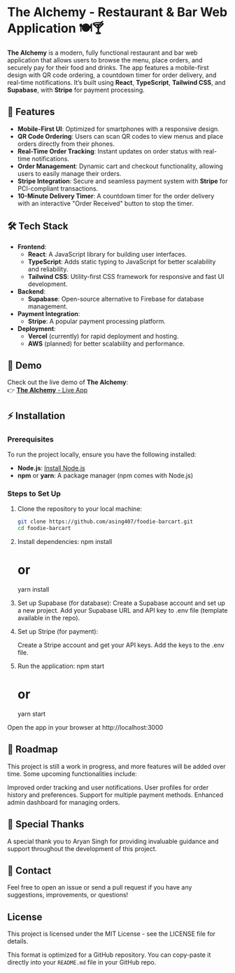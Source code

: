 # The Alchemy - Restaurant & Bar Web Application 🍽️🍸

**The Alchemy** is a modern, fully functional restaurant and bar web application that allows users to browse the menu, place orders, and securely pay for their food and drinks. The app features a mobile-first design with QR code ordering, a countdown timer for order delivery, and real-time notifications. It’s built using **React**, **TypeScript**, **Tailwind CSS**, and **Supabase**, with **Stripe** for payment processing.

## 🚀 Features

- **Mobile-First UI**: Optimized for smartphones with a responsive design.
- **QR Code Ordering**: Users can scan QR codes to view menus and place orders directly from their phones.
- **Real-Time Order Tracking**: Instant updates on order status with real-time notifications.
- **Order Management**: Dynamic cart and checkout functionality, allowing users to easily manage their orders.
- **Stripe Integration**: Secure and seamless payment system with **Stripe** for PCI-compliant transactions.
- **10-Minute Delivery Timer**: A countdown timer for the order delivery with an interactive "Order Received" button to stop the timer.

## 🛠️ Tech Stack

- **Frontend**: 
  - **React**: A JavaScript library for building user interfaces.
  - **TypeScript**: Adds static typing to JavaScript for better scalability and reliability.
  - **Tailwind CSS**: Utility-first CSS framework for responsive and fast UI development.
- **Backend**:
  - **Supabase**: Open-source alternative to Firebase for database management.
- **Payment Integration**:
  - **Stripe**: A popular payment processing platform.
- **Deployment**:
  - **Vercel** (currently) for rapid deployment and hosting.
  - **AWS** (planned) for better scalability and performance.

## 📱 Demo

Check out the live demo of **The Alchemy**:  
👉 [**The Alchemy** - Live App](https://thealchemy.vercel.app/)

## ⚡ Installation

### Prerequisites

To run the project locally, ensure you have the following installed:

- **Node.js**: [Install Node.js](https://nodejs.org/)
- **npm** or **yarn**: A package manager (npm comes with Node.js)

### Steps to Set Up

1. Clone the repository to your local machine:
   ```bash
   git clone https://github.com/asing407/foodie-barcart.git
   cd foodie-barcart
2. Install dependencies:
   npm install
   # or
   yarn install

4. Set up Supabase (for database):
   Create a Supabase account and set up a new project.
   Add your Supabase URL and API key to .env file (template available in the repo).
   
5. Set up Stripe (for payment):
   
   Create a Stripe account and get your API keys.
   Add the keys to the .env file.
6. Run the application:
   npm start
   # or
   yarn start


Open the app in your browser at http://localhost:3000

## 📝 Roadmap
This project is still a work in progress, and more features will be added over time. Some upcoming functionalities include:

Improved order tracking and user notifications.
User profiles for order history and preferences.
Support for multiple payment methods.
Enhanced admin dashboard for managing orders.
## 🙏 Special Thanks
A special thank you to Aryan Singh for providing invaluable guidance and support throughout the development of this project.

## 💬 Contact
Feel free to open an issue or send a pull request if you have any suggestions, improvements, or questions!

## License
This project is licensed under the MIT License - see the LICENSE file for details.

This format is optimized for a GitHub repository. You can copy-paste it directly into your `README.md` file in your GitHub repo.


